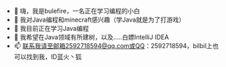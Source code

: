 - 👋 嗨，我是bulefire，一名正在学习编程的小白
- 👀 我对Java编程和minecraft感兴趣（学Java就是为了打游戏）
- 🌱 我目前正在学习Java编程
- 💞️ 我希望在Java领域有所建树，以及.....白嫖IntelliJ IDEA
- 📫 联系我请至邮箱2592718594@qq.com或QQ：2592718594，bilbil上也可以找到我，ID蓝火丶狐

<!---
bulrfire/bulrfire is a ✨ special ✨ repository because its `README.md` (this file) appears on your GitHub profile.
You can click the Preview link to take a look at your changes.
--->
